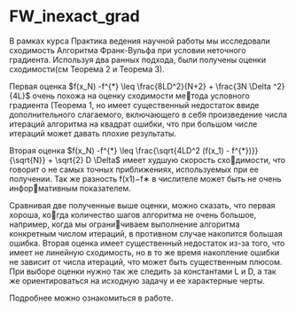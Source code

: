 # FW_inexact_grad

 В рамках курса Практика ведения научной работы мы исследовали сходимость Алгоритма Франк-Вульфа при условии неточного градиента. Используя два ранных подхода, были получены оценки сходимости(см Теорема 2 и Теорема 3). 

 Первая оценка $f(x_N) -f^{*} \leq \frac{8LD^2}{N+2} + \frac{3N \Delta ^2}{4L}$ очень похожа на оценку сходимости метода условного градиента (Теорема 1, но имеет существенный недостаток ввиде дополнительного слагаемого, включающего в себя произведение числа итераций алгоритма на квадрат ошибки, что при большом числе итераций может давать плохие результаты.

 Вторая оценка $f(x_N) -f^{*} \leq \frac{\sqrt{4LD^2 (f(x_1) - f^{*})}}{\sqrt{N}} + \sqrt{2} D \Delta$ имеет худшую скорость сходимости, что говорит о не самых точных приближениях, используемых при ее получении. Так же разность f(x1)−f∗ в числителе может быть не очень информативным показателем.

 Сравнивая две полученные выше оценки, можно сказать, что первая хороша, когда количество шагов алгоритма не очень большое, например, когда мы ограничиваем выполнение алгоритма конкретным числом итераций, в противном случае
накопится большая ошибка. Вторая оценка имеет существенный недостаток из-за
того, что имеет не линейную сходимость, но в то же время накопление ошибки не
зависит от числа итераций, что может быть существенным плюсом. При выборе
оценки нужно так же следить за константами L и D, а так же ориентироваться
на исходную задачу и ее характерные черты.

 Подробнее можно ознакомиться в работе.
